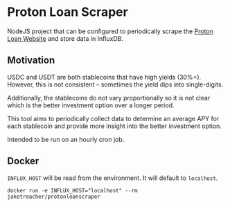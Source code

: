 # Proton Loan Scraper

NodeJS project that can be configured to periodically scrape the [Proton Loan Website](https://protonloan.com/markets) and store data in InfluxDB.

## Motivation

USDC and USDT are both stablecoins that have high yields (30%+). However, this is not consistent – sometimes the yield dips into single-digits.

Additionally, the stablecoins do not vary proportionally so it is not clear which is the better investment option over a longer period.

This tool aims to periodically collect data to determine an average APY for each stablecoin and provide more insight into the better investment option.

Intended to be run on an hourly cron job.

## Docker

`INFLUX_HOST` will be read from the environment. It will default to `localhost`.

```
docker run -e INFLUX_HOST="localhost" --rm jaketreacher/protonloanscraper
```
